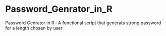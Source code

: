 # Password_Genrator_in_R
Password Genrator in R : A functional script that generats strong password for a length chosen by user
